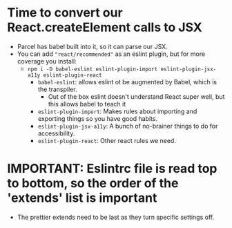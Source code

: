 # Time to convert our React.createElement calls to JSX

  * Parcel has babel built into it, so it can parse our JSX.
  * You can add `"react/recommended"` as an eslint plugin, but for more coverage you
    install:
    * `npm i -D babel-eslint eslint-plugin-import eslint-plugin-jsx-a11y eslint-plugin-react`
      * `babel-eslint`: allows eslint ot be augmented by Babel, which is the transpiler.
        - Out of the box eslint doesn't understand React super well, but this allows babel
          to teach it
      * `eslint-plugin-import`: Makes rules about importing and exporting things so you have
        good habits.
      * `eslint-plugin-jsx-a11y`: A bunch of no-brainer things to do for accessibility.
      * `eslint-plugin-react`: Other react rules we need.

# IMPORTANT: Eslintrc file is read top to bottom, so the order of the 'extends' list is important
  * The prettier extends need to be last as they turn specific settings off.
 